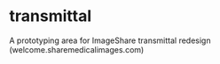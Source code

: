 transmittal
===========

A prototyping area for ImageShare transmittal redesign (welcome.sharemedicalimages.com)
